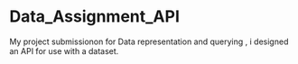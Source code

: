 # Data_Assignment_API
My project submissionon for Data representation and querying , i designed an API for use with a dataset.
